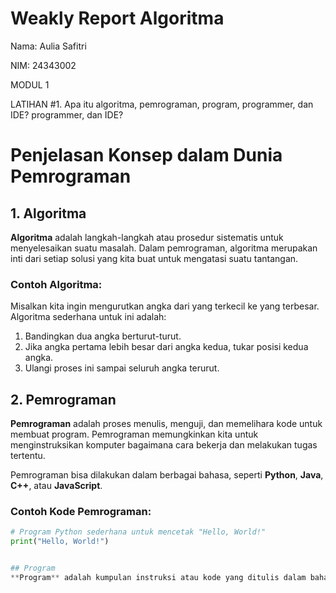 # Weakly Report Algoritma
Nama: Aulia Safitri

NIM: 24343002

MODUL 1

LATIHAN 
#1. Apa itu algoritma, pemrograman, program, programmer, dan IDE? programmer, dan IDE?
# Penjelasan Konsep dalam Dunia Pemrograman

## 1. Algoritma
**Algoritma** adalah langkah-langkah atau prosedur sistematis untuk menyelesaikan suatu masalah. Dalam pemrograman, algoritma merupakan inti dari setiap solusi yang kita buat untuk mengatasi suatu tantangan.

### Contoh Algoritma:
Misalkan kita ingin mengurutkan angka dari yang terkecil ke yang terbesar. Algoritma sederhana untuk ini adalah:
1. Bandingkan dua angka berturut-turut.
2. Jika angka pertama lebih besar dari angka kedua, tukar posisi kedua angka.
3. Ulangi proses ini sampai seluruh angka terurut.

## 2. Pemrograman
**Pemrograman** adalah proses menulis, menguji, dan memelihara kode untuk membuat program. Pemrograman memungkinkan kita untuk menginstruksikan komputer bagaimana cara bekerja dan melakukan tugas tertentu.

Pemrograman bisa dilakukan dalam berbagai bahasa, seperti **Python**, **Java**, **C++**, atau **JavaScript**.

### Contoh Kode Pemrograman:
```python
# Program Python sederhana untuk mencetak "Hello, World!"
print("Hello, World!")


## Program 
**Program** adalah kumpulan instruksi atau kode yang ditulis dalam bahasa pemrograman yang dapat dieksekusi oleh komputer. Program mengatur bagaimana komputer harus berperilaku dalam situasi tertentu.
